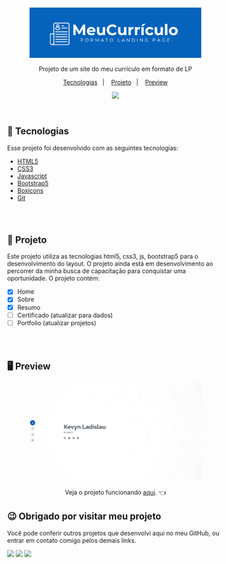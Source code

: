 <p align="center">
  <img alt="Logo" src="./assets/img/logo.png" width="400px" />
</p>
<p align="center">
Projeto de um site do meu currículo em formato de LP 
</p>
<p align="center">
  <a href="#-tecnologias">Tecnologias</a>&nbsp;&nbsp;&nbsp;|&nbsp;&nbsp;&nbsp;
  <a href="#-projeto">Projeto</a>&nbsp;&nbsp;&nbsp;|&nbsp;&nbsp;&nbsp;
  <a href="#-preview">Preview</a>
</p>
<p align="center"><img src="http://img.shields.io/static/v1?label=STATUS&message=EM%20DESENVOLVIMENTO&color=GREEN&style=for-the-badge"/>
</p>

<br>

## 🚀 Tecnologias
Esse projeto foi desenvolvido com as seguintes tecnologias:
- [HTML5](https://html.com/)
- [CSS3](https://developer.mozilla.org/pt-BR/docs/Web/CSS)
- [Javascript](https://www.javascript.com)
- [Bootstrap5](https://getbootstrap.com)
- [Boxicons](https://boxicons.com)
- [Git](https://git-scm.com)

<br>
<br>

## 📖 Projeto
Este projeto utiliza as tecnologias html5, css3, js, bootstrap5 para o desenvolvimento do layout</b>. O projeto ainda está em desenvolvimento ao percorrer da minha busca de capacitação para conquistar uma oportunidade. O projeto contém:
- [x] Home
- [x] Sobre
- [x] Resumo
- [ ] Certificado (atualizar para dados)
- [ ] Portfolio (atualizar projetos)
<br>
<br>


## 🖥 Preview
<p align="center">
  <img alt="Preview do projeto desenvolvido." src="./assets/img/preview.jpg" width="80%">
</p>
<p align="center">
Veja o projeto funcionando <a href="https://kevynfirst.github.io/site-curriculo/
">aqui</a>. 👈
<br>

## 😉 Obrigado por visitar meu projeto
<p>Você pode conferir outros projetos que desenvolvi aqui no meu GitHub, ou entrar em contato comigo pelos demais links.</p>

<a href = "mailto:kevynfirst@gmail.com"><img src="https://img.shields.io/badge/-Gmail-%23333?style=for-the-badge&logo=gmail&logoColor=white" target="_blank"></a>
<a href="https://instagram.com/kevynfirst" target="_blank"><img src="https://img.shields.io/badge/-Instagram-%23E4405F?style=for-the-badge&logo=instagram&logoColor=white" target="_blank"></a>
<a href="https://www.linkedin.com/in/kevynfirst" target="_blank"><img src="https://img.shields.io/badge/-LinkedIn-%230077B5?style=for-the-badge&logo=linkedin&logoColor=white" target="blank"></a>
